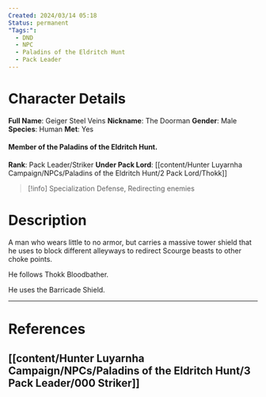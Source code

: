 ```yaml
---
Created: 2024/03/14 05:18
Status: permanent
"Tags:":
  - DND
  - NPC
  - Paladins of the Eldritch Hunt
  - Pack Leader
---
```

# Character Details
**Full Name**: Geiger Steel Veins
**Nickname**:  The Doorman
**Gender**: Male
**Species**: Human
**Met**: Yes
#### Member of the Paladins of the Eldritch Hunt.
**Rank**: Pack Leader/Striker
**Under Pack Lord**: [[content/Hunter Luyarnha Campaign/NPCs/Paladins of the Eldritch Hunt/2 Pack Lord/Thokk]]

> [!info] Specialization
Defense, Redirecting enemies

# Description
A man who wears little to no armor, but carries a massive tower shield that he uses to block different alleyways to redirect Scourge beasts to other choke points. 

He follows Thokk Bloodbather. 

He uses the Barricade Shield.

---
# References
## [[content/Hunter Luyarnha Campaign/NPCs/Paladins of the Eldritch Hunt/3 Pack Leader/000 Striker]]